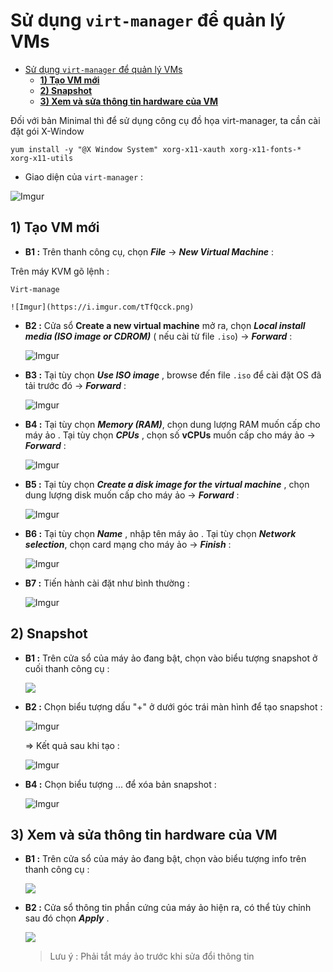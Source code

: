 # Sử dụng `virt-manager` để quản lý VMs

- [Sử dụng `virt-manager` để quản lý VMs](#sử-dụng-virt-manager-để-quản-lý-vms)
  - [**1) Tạo VM mới**](#1-tạo-vm-mới)
  - [**2) Snapshot**](#2-snapshot)
  - [**3) Xem và sửa thông tin hardware của VM**](#3-xem-và-sửa-thông-tin-hardware-của-vm)

Đối với bản Minimal thì để sử dụng công cụ đồ họa virt-manager, ta cần cài đặt gói X-Window

```
yum install -y "@X Window System" xorg-x11-xauth xorg-x11-fonts-* xorg-x11-utils
```

- Giao diện của `virt-manager` :

![Imgur](https://i.imgur.com/9BAgRRs.png)

## **1) Tạo VM mới**
- **B1 :** Trên thanh công cụ, chọn ***File*** -> ***New Virtual Machine*** :

Trên máy KVM gõ lệnh :

```
Virt-manage
```

    ![Imgur](https://i.imgur.com/tTfQcck.png)

- **B2 :** Cửa sổ **Create a new virtual machine** mở ra, chọn ***Local install media (ISO image or CDROM)*** ( nếu cài từ file `.iso`) -> ***Forward*** :

   ![Imgur](https://i.imgur.com/qF7EqAw.png)

- **B3 :** Tại tùy chọn ***Use ISO image*** , browse đến file `.iso` để cài đặt OS đã tải trước đó -> ***Forward*** :

    ![Imgur](https://i.imgur.com/bsHV8ve.png)

- **B4 :** Tại tùy chọn ***Memory (RAM)***, chọn dung lượng RAM muốn cấp cho máy ảo . Tại tùy chọn ***CPUs*** , chọn số **vCPUs** muốn cấp cho máy ảo -> ***Forward*** :

    ![Imgur](https://i.imgur.com/ujVXVq6.png)

- **B5 :** Tại tùy chọn ***Create a disk image for the virtual machine*** , chọn dung lượng disk muốn cấp cho máy ảo -> ***Forward*** :

   ![Imgur](https://i.imgur.com/OGWsuj5.png)

- **B6 :** Tại tùy chọn ***Name*** , nhập tên máy ảo . Tại tùy chọn ***Network selection***, chọn card mạng cho máy ảo -> ***Finish*** :

    ![Imgur](https://i.imgur.com/HXDkCwg.png)

- **B7 :** Tiến hành cài đặt như bình thường :

   ![Imgur](https://i.imgur.com/8V0QInE.png)
  

## **2) Snapshot** 
- **B1 :** Trên cửa sổ của máy ảo đang bật, chọn vào biểu tượng snapshot ở cuối thanh công cụ :

    <img src=https://i.imgur.com/buOVgQS.png>

- **B2 :** Chọn biểu tượng dấu "+" ở dưới góc trái màn hình để tạo snapshot :

   ![Imgur](https://i.imgur.com/3BfA83a.png)



    => Kết quả sau khi tạo :

    ![Imgur](https://i.imgur.com/kksHmW8.png)

- **B4 :** Chọn biểu tượng ... để xóa bản snapshot :

    ![Imgur](https://i.imgur.com/XkMuHa2.png)

## **3) Xem và sửa thông tin hardware của VM**
- **B1 :** Trên cửa sổ của máy ảo đang bật, chọn vào biểu tượng info trên thanh công cụ :

    <img src=https://i.imgur.com/gZUNCun.png>

- **B2 :** Cửa sổ thông tin phần cứng của máy ảo hiện ra, có thể tùy chỉnh sau đó chọn ***Apply*** .

    <img src=https://i.imgur.com/TxaxlIs.png>

    > Lưu ý : Phải tắt máy ảo trước khi sửa đổi thông tin

